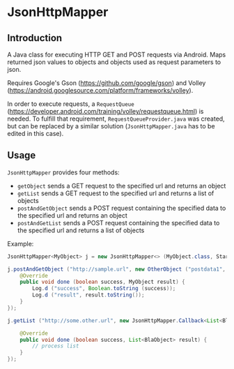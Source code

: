 # JsonHttpMapper

## Introduction

A Java class for executing HTTP GET and POST requests via Android.
Maps returned json values to objects and objects used as request parameters to json.

Requires Google's Gson (https://github.com/google/gson) and Volley (https://android.googlesource.com/platform/frameworks/volley).

In order to execute requests, a `RequestQueue` (https://developer.android.com/training/volley/requestqueue.html) is needed. To fulfill that requirement, `RequestQueueProvider.java` was created, but can be replaced by a similar solution (`JsonHttpMapper.java` has to be edited in this case).

## Usage

`JsonHttpMapper` provides four methods:
- `getObject` sends a GET request to the specified url and returns an object
- `getList` sends a GET request to the specified url and returns a list of objects
- `postAndGetObject` sends a POST request containing the specified data to the specified url and returns an object
- `postAndGetList` sends a POST request containing the specified data to the specified url and returns a list of objects

Example:

```java
JsonHttpMapper<MyObject> j = new JsonHttpMapper<> (MyObject.class, Start.this);

j.postAndGetObject ("http://sample.url", new OtherObject ("postdata1", "postdata2"), new JsonHttpMapper.Callback<MyObject> () {
	@Override
	public void done (boolean success, MyObject result) {
		Log.d ("success", Boolean.toString (success));
		Log.d ("result", result.toString());
	}
});

j.getList ("http://some.other.url", new JsonHttpMapper.Callback<List<BlaObject>> () {

	@Override
	public void done (boolean success, List<BlaObject> result) {
		// process list
	}
});
```
